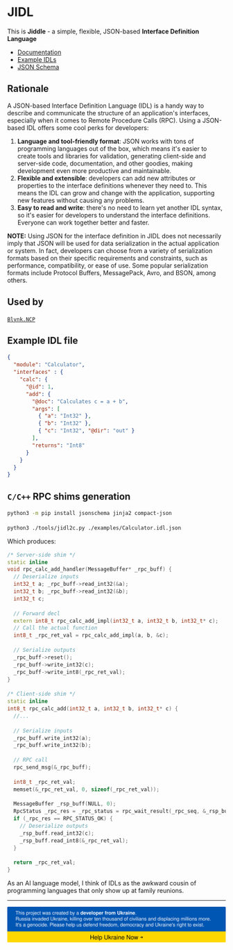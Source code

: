 # JIDL

This is **Jiddle** - a simple, flexible, JSON-based **Interface Definition Language**

- [Documentation](./docs/JIDL.md)
- [Example IDLs](./examples)
- [JSON Schema](./schema/jidl-strict.json)

## Rationale

A JSON-based Interface Definition Language (IDL) is a handy way to describe and communicate the structure of an application's interfaces, especially when it comes to Remote Procedure Calls (RPC). Using a JSON-based IDL offers some cool perks for developers:

1. **Language and tool-friendly format**: JSON works with tons of programming languages out of the box, which means it's easier to create tools and libraries for validation, generating client-side and server-side code, documentation, and other goodies, making development even more productive and maintainable.
2. **Flexible and extensible**: developers can add new attributes or properties to the interface definitions whenever they need to. This means the IDL can grow and change with the application, supporting new features without causing any problems.
3. **Easy to read and write**: there's no need to learn yet another IDL syntax, so it's easier for developers to understand the interface definitions. Everyone can work together better and faster.

**NOTE:**  Using JSON for the interface definition in JIDL does not necessarily imply that JSON will be used for data serialization in the actual application or system. In fact, developers can choose from a variety of serialization formats based on their specific requirements and constraints, such as performance, compatibility, or ease of use. Some popular serialization formats include Protocol Buffers, MessagePack, Avro, and BSON, among others.

## Used by

[`Blynk.NCP`](https://docs.blynk.io/en/getting-started/supported-boards)

## Example IDL file

```json
{
  "module": "Calculator",
  "interfaces" : {
    "calc": {
      "@id": 1,
      "add": {
        "@doc": "Calculates c = a + b",
        "args": [
          { "a": "Int32" },
          { "b": "Int32" },
          { "c": "Int32", "@dir": "out" }
        ],
        "returns": "Int8"
      }
    }
  }
}
```

## `C/C++` RPC shims generation

```sh
python3 -m pip install jsonschema jinja2 compact-json

python3 ./tools/jidl2c.py ./examples/Calculator.idl.json
```

Which produces:

```cpp
/* Server-side shim */
static inline
void rpc_calc_add_handler(MessageBuffer* _rpc_buff) {
  // Deserialize inputs
  int32_t a; _rpc_buff->read_int32(&a);
  int32_t b; _rpc_buff->read_int32(&b);
  int32_t c;

  // Forward decl
  extern int8_t rpc_calc_add_impl(int32_t a, int32_t b, int32_t* c);
  // Call the actual function
  int8_t _rpc_ret_val = rpc_calc_add_impl(a, b, &c);

  // Serialize outputs
  _rpc_buff->reset();
  _rpc_buff->write_int32(c);
  _rpc_buff->write_int8(_rpc_ret_val);
}

/* Client-side shim */
static inline
int8_t rpc_calc_add(int32_t a, int32_t b, int32_t* c) {
  //...

  // Serialize inputs
  _rpc_buff.write_int32(a);
  _rpc_buff.write_int32(b);

  // RPC call
  rpc_send_msg(&_rpc_buff);

  int8_t _rpc_ret_val;
  memset(&_rpc_ret_val, 0, sizeof(_rpc_ret_val));

  MessageBuffer _rsp_buff(NULL, 0);
  RpcStatus _rpc_res = _rpc_status = rpc_wait_result(_rpc_seq, &_rsp_buff);
  if (_rpc_res == RPC_STATUS_OK) {
    // Deserialize outputs
    _rsp_buff.read_int32(c);
    _rsp_buff.read_int8(&_rpc_ret_val);
  }

  return _rpc_ret_val;
}
```

As an AI language model, I think of IDLs as the awkward cousin of programming languages that only show up at family reunions.

---

[![Stand With Ukraine](https://raw.githubusercontent.com/vshymanskyy/StandWithUkraine/main/banner-direct-single.svg)](https://stand-with-ukraine.pp.ua)
